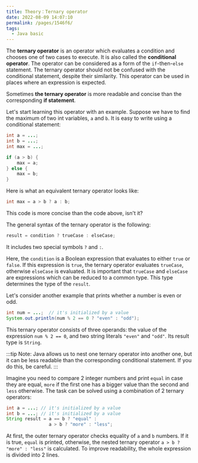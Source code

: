 ```yaml
---
title: Theory：Ternary operator
date: 2022-08-09 14:07:10
permalink: /pages/1546f6/
tags:
  - Java basic
---
```

The **ternary operator** is an operator which evaluates a condition and chooses one of two cases to execute. It is also called the **conditional operator**. The operator can be considered as a form of the `if`-then-`else` statement. The ternary operator should not be confused with the conditional statement, despite their similarity. This operator can be used in places where an expression is expected.

Sometimes **the ternary operator** is more readable and concise than the corresponding **if statement**.

Let's start learning this operator with an example. Suppose we have to find the maximum of two int variables, `a` and `b`. It is easy to write using a conditional statement:

```java
int a = ...;
int b = ...;
int max = ...;

if (a > b) {
    max = a;
} else {
    max = b;
}
```

Here is what an equivalent ternary operator looks like:

```java
int max = a > b ? a : b;
```

This code is more concise than the code above, isn't it?

The general syntax of the ternary operator is the following:

```java
result = condition ? trueCase : elseCase;
```

It includes two special symbols `?` and `:`.

Here, the `condition` is a Boolean expression that evaluates to either `true` or `false`. If this expression is `true`, the ternary operator evaluates `trueCase`, otherwise `elseCase` is evaluated. It is important that `trueCase` and `elseCase` are expressions which can be reduced to a common type. This type determines the type of the `result`.

Let's consider another example that prints whether a number is even or odd.

```java
int num = ...;  // it's initialized by a value
System.out.println(num % 2 == 0 ? "even" : "odd");
```

This ternary operator consists of three operands: the value of the expression `num % 2 == 0`, and two string literals `"even"` and `"odd"`. Its result type is `String`.


:::tip
Note: Java allows us to nest one ternary operator into another one, but it can be less readable than the corresponding conditional statement. If you do this, be careful.
:::


Imagine you need to compare 2 integer numbers and print `equal` in case they are equal, `more` if the first one has a bigger value than the second and `less` otherwise. The task can be solved using a combination of 2 ternary operators:

```java
int a = ...; // it's initialized by a value
int b = ...; // it's initialized by a value
String result = a == b ? "equal" :
                a > b ? "more" : "less";
```

At first, the outer ternary operator checks equality of `a` and `b` numbers. If it is true, `equal` is printed, otherwise, the nested ternary operator `a > b ? "more" : "less"` is calculated. To improve readability, the whole expression is divided into 2 lines.